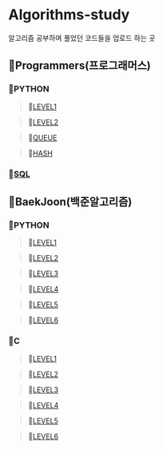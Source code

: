# Algorithms-study
알고리즘 공부하며 풀었던 코드들을 업로드 하는 곳 


## 💛Programmers(프로그래머스)


### 💚PYTHON

> 💙[LEVEL1](https://github.com/xnsl291/Algorithms-study/tree/main/Programmers/lev1)

> 💙[LEVEL2](https://github.com/xnsl291/Algorithms-study/tree/main/Programmers/lev2)

> 💙[QUEUE](https://github.com/xnsl291/Algorithms-study/tree/main/Programmers/Queue)

> 💙[HASH](https://github.com/xnsl291/Algorithms-study/tree/main/Programmers/Hash)


### 💚[SQL](https://github.com/xnsl291/Algorithms-study/tree/main/Programmers/SQL)          



## 💛BaekJoon(백준알고리즘)
### 💚PYTHON
> 💙[LEVEL1](https://github.com/xnsl291/Algorithms-study/tree/main/BaekJoon/py/lev1)

> 💙[LEVEL2](https://github.com/xnsl291/Algorithms-study/tree/main/BaekJoon/py/lev2)

> 💙[LEVEL3](https://github.com/xnsl291/Algorithms-study/tree/main/BaekJoon/py/lev3)

> 💙[LEVEL4](https://github.com/xnsl291/Algorithms-study/tree/main/BaekJoon/py/lev4)

> 💙[LEVEL5](https://github.com/xnsl291/Algorithms-study/tree/main/BaekJoon/py/lev5)

> 💙[LEVEL6](https://github.com/xnsl291/Algorithms-study/tree/main/BaekJoon/py/lev6)

### 💚C
> 💙[LEVEL1](https://github.com/xnsl291/Algorithms-study/tree/main/BaekJoon/c/lev1)

> 💙[LEVEL2](https://github.com/xnsl291/Algorithms-study/tree/main/BaekJoon/c/lev2)

> 💙[LEVEL3](https://github.com/xnsl291/Algorithms-study/tree/main/BaekJoon/c/lev3)

> 💙[LEVEL4](https://github.com/xnsl291/Algorithms-study/tree/main/BaekJoon/c/lev4)

> 💙[LEVEL5](https://github.com/xnsl291/Algorithms-study/tree/main/BaekJoon/c/lev5)

> 💙[LEVEL6](https://github.com/xnsl291/Algorithms-study/tree/main/BaekJoon/c/lev6)


